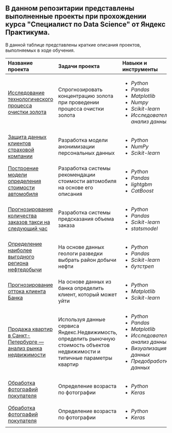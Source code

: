 ## В данном репозитарии представлены выполненные проекты при прохождении курса "Специалист по Data Science" от Яндекс Практикума.

В данной таблице представлены краткие описания проектов, выполняемых в ходе обучения.

| Название проекта | Задачи проекта | Навыки и инструменты | 
| :---------------------- | :---------------------- | :---------------------- |
| [Исследование технологического процесса очистки золота](recovery_of_gold_from_ore) | Спрогнозировать концентрацию золота при проведении процесса очистки золота |  <ul><li>*Python*</li><li>*Pandas*</li><li>*Matplotlib*</li><li>*Numpy*</li><li>*Scikit-learn*</li><li>*Исследовательский анализ данных*</li></ul>|
| [Защита данных клиентов страховой компании](protection_of_clients'_personal_data) | Разработка модели анонимизации персональных данных | <ul><li>*Python*</li><li>*NumPy*</li><li>*Scikit-learn*</li></ul> |
| [Построение модели определения стоимости автомобиля](determining_the_cost_of_cars) | Разработка системы рекомендации стоимости автомобиля на основе его описания | <ul><li>*Python*</li><li>*Pandas*</li><li>*lightgbm*</li><li>*CatBoost*</li></ul> |
| [Прогнозирование количества заказов такси на следующий час](taxi_order_forecasting) | Разработка системы предсказания объема заказа | <ul><li>*Python*</li><li>*Pandas*</li><li>*Scikit-learn*</li><li>*statsmodel*</li></ul> |
| [Определение наиболее выгодного региона нефтедобычи](choosing_a_location_for_a_well) | На основе данных геологи разведки выбрать район добычи нефти | <ul><li>*Python*</li><li>*Pandas*</li><li>*Scikit-learn*</li><li>*бутстреп*</li></ul> |
| [Прогнозирование оттока клиента Банка](customer_churn) | На основе данных из банка определить клиент, который может уйти | <ul><li>*Python*</li><li>*Matplotlib*</li><li>*Scikit-learn*</li></ul> |
| [Продажа квартир в Санкт-Петербурге — анализ рынка недвижимости](research_of_advertisements_for_the_sale_of_apartments) | Используя данные сервиса Яндекс.Недвижимость, определить рыночную стоимость объектов недвижимости и типичные параметры квартир | <ul><li>*Python*</li><li>*Pandas*</li><li>*Matplotlib*</li><li>*Исследовательский анализ данных*</li><li>*Визуализация данных*</li><li>*Предобработка данных*</li></ul> |
| [Обработка фотографий покупателя](processing_buyer_photos) | Определение возраста по фотографии| <ul><li>*Python*</li><li>*Keras*</li></ul> |
| [Обработка фотографий покупателя](processing_buyer_photos) | Определение возраста по фотографии| <ul><li>*Python*</li><li>*Keras*</li></ul> |
